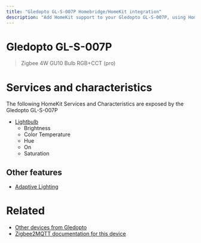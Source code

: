 ```yaml
---
title: "Gledopto GL-S-007P Homebridge/HomeKit integration"
description: "Add HomeKit support to your Gledopto GL-S-007P, using Homebridge, Zigbee2MQTT and homebridge-z2m."
---
```

<!---
This file has been GENERATED using src/docgen/docgen.ts
DO NOT EDIT THIS FILE MANUALLY!
-->
# Gledopto GL-S-007P
> Zigbee 4W GU10 Bulb RGB+CCT (pro)


# Services and characteristics
The following HomeKit Services and Characteristics are exposed by
the Gledopto GL-S-007P

* [Lightbulb](../../light.md)
  * Brightness
  * Color Temperature
  * Hue
  * On
  * Saturation


## Other features
* [Adaptive Lighting](../../light.md)


# Related
* [Other devices from Gledopto](../index.md#gledopto)
* [Zigbee2MQTT documentation for this device](https://www.zigbee2mqtt.io/devices/GL-S-007P.html)